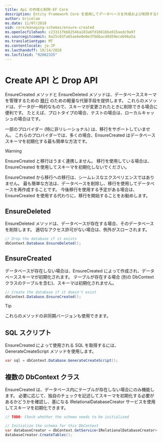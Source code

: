 ```yaml
---
title: Api の作成と削除-EF Core
description: Entity Framework Core を使用してデータベースを作成および削除するための Api
author: bricelam
ms.date: 11/07/2018
uid: core/managing-schemas/ensure-created
ms.openlocfilehash: c23311fbb8254ba183a6fd1661bba915aedc9a97
ms.sourcegitcommit: 0a25c03fa65ae6e0e0e3f66bac48d59eceb96a5a
ms.translationtype: MT
ms.contentlocale: ja-JP
ms.lasthandoff: 10/14/2020
ms.locfileid: "92062335"
---
```

# <a name="create-and-drop-apis"></a>Create API と Drop API

EnsureCreated メソッドと EnsureDeleted メソッドは、データベーススキーマを管理するための [移行](xref:core/managing-schemas/migrations/index) のための軽量な代替手段を提供します。 これらのメソッドは、データが一時的なもので、スキーマが変更されたときに削除できる場合に便利です。 たとえば、プロトタイプの場合、テストの場合は、ローカルキャッシュの場合はです。

一部のプロバイダー (特に非リレーショナル) は、移行をサポートしていません。 これらのプロバイダーでは、多くの場合、EnsureCreated はデータベーススキーマを初期化する最も簡単な方法です。

> [!WARNING]
> EnsureCreated と移行はうまく連携しません。 移行を使用している場合は、EnsureCreated を使用してスキーマを初期化しないでください。

EnsureCreated から移行への移行は、シームレスなエクスペリエンスではありません。 最も簡単な方法は、データベースを削除し、移行を使用してデータベースを再作成することです。 今後移行を使用する予定がある場合は、EnsureCreated を使用する代わりに、移行を開始することをお勧めします。

## <a name="ensuredeleted"></a>EnsureDeleted

EnsureDeleted メソッドは、データベースが存在する場合、そのデータベースを削除します。 適切なアクセス許可がない場合は、例外がスローされます。

```csharp
// Drop the database if it exists
dbContext.Database.EnsureDeleted();
```

## <a name="ensurecreated"></a>EnsureCreated

データベースが存在しない場合は、EnsureCreated によって作成され、データベーススキーマが初期化されます。 テーブルが存在する場合 (別の DbContext クラスのテーブルを含む)、スキーマは初期化されません。

```csharp
// Create the database if it doesn't exist
dbContext.Database.EnsureCreated();
```

> [!TIP]
> これらのメソッドの非同期バージョンも使用できます。

## <a name="sql-script"></a>SQL スクリプト

EnsureCreated によって使用される SQL を取得するには、GenerateCreateScript メソッドを使用します。

```csharp
var sql = dbContext.Database.GenerateCreateScript();
```

## <a name="multiple-dbcontext-classes"></a>複数の DbContext クラス

EnsureCreated は、データベース内にテーブルが存在しない場合にのみ機能します。 必要に応じて、独自のチェックを記述してスキーマを初期化する必要があるかどうかを確認し、基になる IRelationalDatabaseCreator サービスを使用してスキーマを初期化できます。

```csharp
// TODO: Check whether the schema needs to be initialized

// Initialize the schema for this DbContext
var databaseCreator = dbContext.GetService<IRelationalDatabaseCreator>();
databaseCreator.CreateTables();
```
